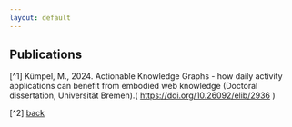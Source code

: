 ```yaml
---
layout: default
---
```


## Publications

[^1] Kümpel, M., 2024. Actionable Knowledge Graphs - how daily activity applications can benefit from embodied web knowledge (Doctoral dissertation, Universität Bremen).(	https://doi.org/10.26092/elib/2936 )

[^2] 
[back](./)
